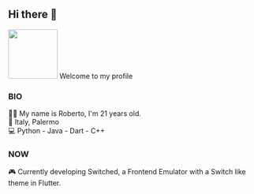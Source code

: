 ## Hi there 👋
<image src="https://raw.githubusercontent.com/milaan9/milaan9/main/catfly.gif" height="100px" width="100px"> Welcome to my profile

### BIO
🧑‍🦰 My name is Roberto, I'm 21 years old.<br>
📍 Italy, Palermo<br>
💻 Python - Java - Dart - C++

### NOW
🎮 Currently developing Switched, a Frontend Emulator with a Switch like theme in Flutter.
